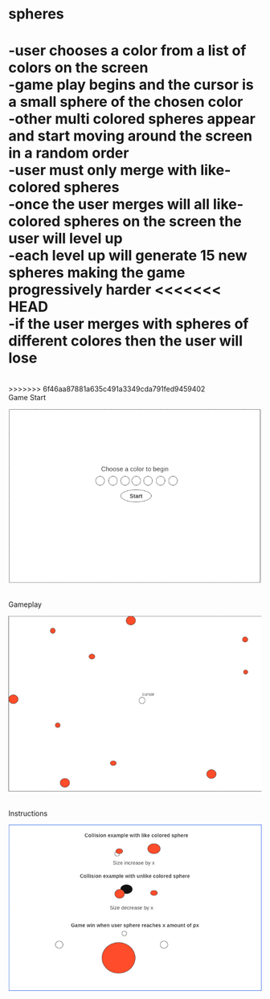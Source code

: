 # spheres

-user chooses a color from a list of colors on the screen 
<br>
-game play begins and the cursor is a small sphere of the chosen color
<br>
-other multi colored spheres appear and start moving around the screen in a random order
<br>
-user must only merge with like-colored spheres
<br>
-once the user merges will all like-colored spheres on the screen the user will level up
<br>
-each level up will generate 15 new spheres making the game progressively harder
<<<<<<< HEAD
<br>
-if the user merges with spheres of different colores then the user will lose
=======
<br>
>>>>>>> 6f46aa87881a635c491a3349cda791fed9459402

<br>
Game Start

![alt text](./images/GameStart.png)

<br>
Gameplay

![alt text](./images/Gameplay.png)

<br>
Instructions

![alt text](./images/Instructions.png)
